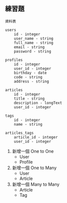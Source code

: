 ## 練習題

```
資料表

users
    id - integer
    user_name - string
    full_name - string
    email - string
    password - string

profiles
    id - integer
    user_id - integer
    birthday - date
    code - string
    address - string

articles
    id - integer
    title - string
    description - longText
    user_id - integer

tags
    id - integer
    name - string

articles_tags
    article_id - integer
    user_id - integer
```

1. 新增一個 One to One
   * User
   * Profile
2. 新增一個 One to Many
   * User
   * Article
3. 新增一個 Many to Many
   * Article
   * Tag



